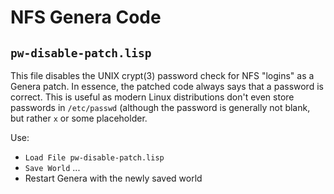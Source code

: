 # NFS Genera Code

## `pw-disable-patch.lisp`

This file disables the UNIX crypt(3) password check for NFS "logins"
as a Genera patch. In essence, the patched code always says that a password is
correct. This is useful as modern Linux distributions don't even store
passwords in `/etc/passwd` (although the password is generally not
blank, but rather `x` or some placeholder.

Use:

* `Load File pw-disable-patch.lisp`
* `Save World` ...
* Restart Genera with the newly saved world

